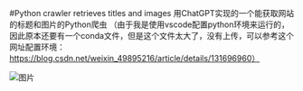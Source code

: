 #Python crawler retrieves titles and images
用ChatGPT实现的一个能获取网站的标题和图片的Python爬虫
（由于我是使用vscode配置python环境来运行的，因此原本还要有一个conda文件，但是这个文件太大了，没有上传，可以参考这个网址配置环境：
https://blog.csdn.net/weixin_49895216/article/details/131696960）

![图片](https://github.com/user-attachments/assets/6e102dfc-b52d-492c-9637-e0afff1b8ddd)

